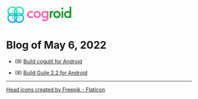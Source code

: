 [![cogroid.com](https://github.com/cogroid/resources/raw/main/images/banner/cogroid-48.png)](https://cogroid.com)

# Blog of May 6, 2022

* (9) [Build cogutil for Android](https://cogroid.com/blog/2022/05/06/build-cogutil-for-android)

* (8) [Build Guile 2.2 for Android](https://cogroid.com/blog/2022/05/06/build-guile-2.2-for-android)

---
[Head icons created by Freepik - Flaticon](https://www.flaticon.com/free-icons/head)
